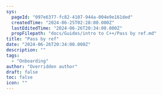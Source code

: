 ```yaml
---
sys:
  pageId: "097e6377-fc82-4107-944a-004e9e161ded"
  createdTime: "2024-06-25T02:28:00.000Z"
  lastEditedTime: "2024-06-26T20:34:00.000Z"
  propFilepath: "docs/Guides/intro to C++/Pass by ref.md"
title: "Pass by ref"
date: "2024-06-26T20:34:00.000Z"
description: ""
tags:
  - "Onboarding"
author: "Overridden author"
draft: false
toc: false
icon: ""
---
```

